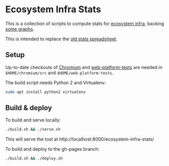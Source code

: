 # Ecosystem Infra Stats

This is a collection of scripts to compute stats for
[ecosystem infra](https://bit.ly/ecosystem-infra), backing
[some graphs](https://ecosystem-infra.github.io/ecosystem-infra-stats/).

This is intended to replace the
[old stats spreadsheet](https://bit.ly/ecosystem-infra-stats).

## Setup

Up-to-date checkouts of
[Chromium](https://www.chromium.org/developers/how-tos/get-the-code)
and [web-platform-tests](https://github.com/web-platform-tests/wpt)
are needed in `$HOME/chromium/src` and `$HOME/web-platform-tests`.

The build script needs Python 2 and Virtualenv:
```bash
sudo apt install python2 virtualenv
```

## Build & deploy

To build and serve locally:
```bash
./build.sh && ./serve.sh
```

This will serve the tool at http://localhost:8000/ecosystem-infra-stats/

To build and deploy to the gh-pages branch:
```bash
./build.sh && ./deploy.sh
```
